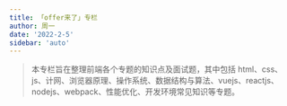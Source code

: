 ```yaml
---
title: 「offer来了」专栏
author: 周一
date: '2022-2-5'
sidebar: 'auto'
---
```


> 本专栏旨在整理前端各个专题的知识点及面试题，其中包括 html、css、js、计网、浏览器原理、操作系统、数据结构与算法、vuejs、reactjs、nodejs、webpack、性能优化、开发环境常见知识等专题。
